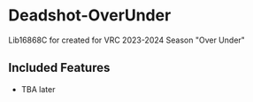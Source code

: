 # Deadshot-OverUnder
Lib16868C for created for VRC 2023-2024 Season "Over Under"

## Included Features
- TBA later